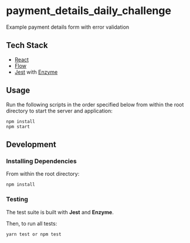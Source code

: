 # payment_details_daily_challenge

Example payment details form with error validation

## Tech Stack
  * [React](https://github.com/reactjs)
  * [Flow](https://flow.org/)
  * [Jest](https://jestjs.io/) with [Enzyme](https://airbnb.io/enzyme/)

## Usage

Run the following scripts in the order specified below from within the root directory to start the server and application:
```
npm install
npm start
```

## Development

### Installing Dependencies

From within the root directory:

```
npm install
```

### Testing

The test suite is built with **Jest** and **Enzyme**. 

Then, to run all tests:

```
yarn test or npm test
```
